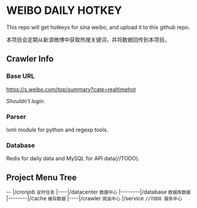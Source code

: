 # WEIBO DAILY HOTKEY

This repo will get hotkeys for sina weibo, and upload it to this github repo.

本项目会定期从新浪微博中获取热搜关键词，并将数据回传到本项目。

## Crawler Info

### Base URL

https://s.weibo.com/top/summary?cate=realtimehot

*Shouldn't login.*

### Parser

lxml module for python and regexp tools.

### Database

Redis for daily data and MySQL for API data(//TODO).

## Project Menu Tree

--
 |/cronjob `定时任务`
 |----\|/datacenter `数据中心`
 |--------\|/database `数据库数据`
 |--------\|/cache `缓存数据`
 |----\|/crawler `爬虫中心`
 |/service `//TODO 服务中心`



